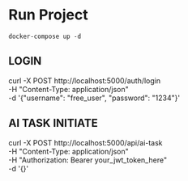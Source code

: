 # Run Project
```
docker-compose up -d
```


## LOGIN

curl -X POST http://localhost:5000/auth/login \
     -H "Content-Type: application/json" \
     -d '{"username": "free_user", "password": "1234"}'


## AI TASK INITIATE

curl -X POST http://localhost:5000/api/ai-task \
     -H "Content-Type: application/json" \
     -H "Authorization: Bearer your_jwt_token_here" \
     -d '{}'

